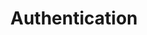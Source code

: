 ---
title: Authentication
content-type: "embed-doc"
order: 3

sections:
  - content: |
      Authenticate your calls to the {{ page.api-name }} by providing an access token in your requests. Each access token is associated with a single Stitch client account. Additionally, each request's permissions are limited to that Stitch client account.

      In the examples in this documentation, we use bearer auth:

      ```curl
      curl - X GET {{ page.api-base-url }}/v4/sources
           - H "Authorization: Bearer <ACCESS_TOKEN>"
      ```

      Before you can make requests, you must register as an API client by emailing [{{ page.contact-email }}](mailto:{{ page.contact-email }}).

      All requests must be made over HTTPS or they will fail. API requests that don't contain authentication will also fail.

  - title: "Generate Access Tokens"
    anchor: "generate-access-tokens"
    content: |
      Access tokens are obtained by performing an OAuth2 handshake with an existing Stitch client account or by creating a new account via the API.

    subsections:
      - title: "New Stitch Clients"
        anchor: "generate-access-token-new-stitch-client"
        content: |
          As an API client, you can create a new Stitch client account with the Create Account API endpoint, which will return an access token for that Stitch client account.

          The created account is still owned and managed by the user it is created for, and that user will be able to login to the Stitch web interface and receive emails from Stitch.

      - title: "Existing Stitch Clients, Using OAuth2"
        anchor: "existing-stitch-clients-oauth2"
        content: |
          You can connect to a user's existing Stitch client account by having the user complete a standard OAuth flow. Registering your application with Stitch is a prerequisite to generating tokens with OAuth, so do that first. Then, follow these steps to complete the OAuth flow:

        steps:
          - title: "Send the user to Stitch"
            anchor: "authentication--send-user-to-stitch"
            content: |
              To initiate the authorization flow, the user will click a link to Stitch that includes your application's API client ID. This is the `partner_id` you obtained when you registered your application:

              ```shell
              https://app.stitchdata.com/oauth/authorization?client_id={CLIENT_ID}
              ```

              While only your `client_id` is required, the URL may also include the following parameters:

              {% assign auth = site.api-files | where:"content-type","embed-url-parms" %}

              <table width="100%; fixed">
              {% for item in auth %}
              {% for parameter in item.parameters %}
              <tr>
              <td width="20%; fixed" align="right">
              <strong>{{ parameter.name }}</strong>
              <br>

              {% case parameter.required %}
              {% when true %}
              <font color="#cc3399">REQUIRED</font>
              {% else %}
              OPTIONAL
              {% endcase %}

              </td>

              <td>
              {{ parameter.description | flatify | markdownify }}
              </td>

              </tr>
              {% endfor %}
              {% endfor %}
              </table>

          - title: "Get consent"
            anchor: "authentication--get-consent"
            content: |
              If the user isn't already logged into their Stitch client account, they will be prompted to do so or create a new account, if need be.

              Once logged in, the user will be shown a screen explaining that your application has requested access to their Stitch account. They will be prompted to accept or reject this request.

          - title: "Callback to your application"
            anchor: "authentication--callback-to-app"
            content: |
              When the user accepts or denies the request, they will be re-directed to the callback URL you provided when you registered your application with Stitch.

              If the user denies the request, Stitch will include error details:

              ```shell
              https://yourapplication.com/callback?error=access_denied
              ```

              If the user accepts the request, the callback will include a temporary authorization code to be used in the next step:

              ```shell
              https://yourapplication.com/callback?code=AUTHORIZATION_CODE
              ```


          - title: "Exchange tokens"
            anchor: "authentication--exchange-tokens"
            content: |
              Lastly, when your application receives the user's request to the callback URL, it should make a request to the Stitch OAuth URL to exchange the temporary authorization code for a permanent access token:

              ```curl
              curl https://api.stitchdata.com/oauth/token 
                   -d client_secret={CLIENT_SECRET}
                   -d code={AUTHORIZATION_CODE}
                   -d grant_type=authorization_code
              ```

              **Note**: Each temporary authorization code can only be used once and will expire five minutes after creation.

              If successful, Stitch will respond with the following:

              ```json
              {
                "token_type": "bearer",
                "access_token": ACCESS_TOKEN,
                "stitch_account_id": STITCH_ACCOUNT_ID
              }
              ```

              Your application should store the `access_token` and `stitch_account_id` somewhere secure, and use them to make calls to the API:

              ```curl
              curl https://api.stitchdata.com/v4/sources
                   -H 'Authorization: Bearer ACCESS_TOKEN'
              ```

              Access tokens do not expire, but they can be revoked by the user at any time.
---